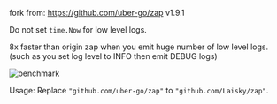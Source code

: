 fork from: <https://github.com/uber-go/zap> v1.9.1


Do not set `time.Now` for low level logs.

8x faster than origin zap when you emit huge number of low level logs.
(such as you set log level to INFO then emit DEBUG logs)

![benchmark](https://s3.laisky.com/uploads/2019/02/zap_benchmark.jpeg)

Usage: Replace `"github.com/uber-go/zap"` to `"github.com/Laisky/zap"`.
